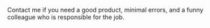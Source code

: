 Contact me if you need a good product, minimal errors, and a funny colleague who is responsible for the job.
